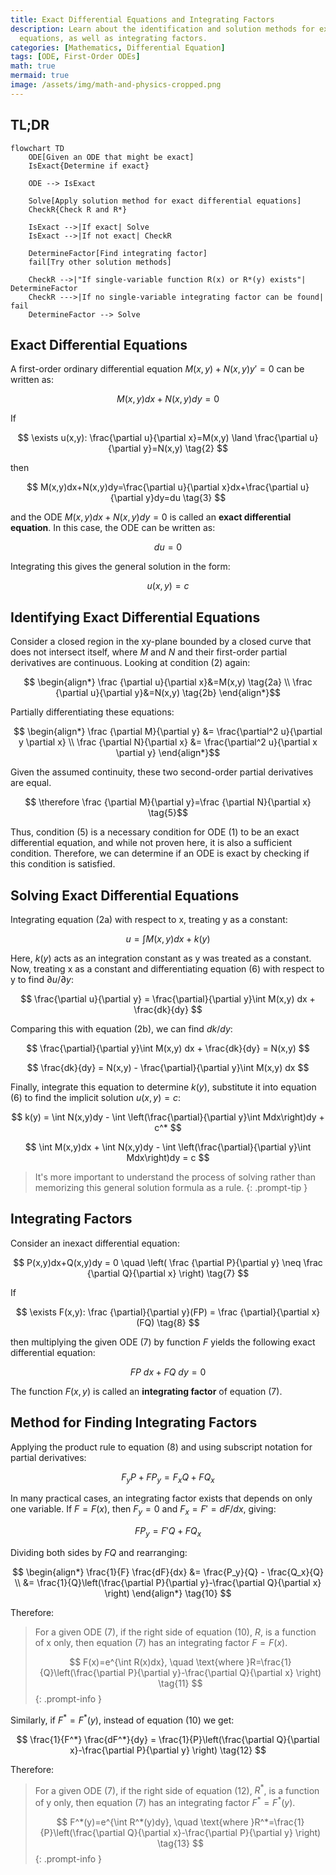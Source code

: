 ```yaml
---
title: Exact Differential Equations and Integrating Factors
description: Learn about the identification and solution methods for exact differential
  equations, as well as integrating factors.
categories: [Mathematics, Differential Equation]
tags: [ODE, First-Order ODEs]
math: true
mermaid: true
image: /assets/img/math-and-physics-cropped.png
---
```

## TL;DR
```mermaid
flowchart TD
	ODE[Given an ODE that might be exact]
	IsExact{Determine if exact}

	ODE --> IsExact

	Solve[Apply solution method for exact differential equations]
	CheckR{Check R and R*}

	IsExact -->|If exact| Solve
	IsExact -->|If not exact| CheckR

	DetermineFactor[Find integrating factor]
	fail[Try other solution methods]

	CheckR -->|"If single-variable function R(x) or R*(y) exists"| DetermineFactor
	CheckR --->|If no single-variable integrating factor can be found| fail
	DetermineFactor --> Solve
```

## Exact Differential Equations
A first-order ordinary differential equation $M(x,y)+N(x,y)y'=0$ can be written as:

$$ M(x,y)dx+N(x,y)dy=0 \tag{1} $$

If 

$$ \exists u(x,y): \frac{\partial u}{\partial x}=M(x,y) \land \frac{\partial u}{\partial y}=N(x,y) \tag{2} $$

then 

$$ M(x,y)dx+N(x,y)dy=\frac{\partial u}{\partial x}dx+\frac{\partial u}{\partial y}dy=du \tag{3} $$

and the ODE $M(x,y)dx+N(x,y)dy=0$ is called an **exact differential equation**. In this case, the ODE can be written as:

$$ du=0 $$

Integrating this gives the general solution in the form:

$$ u(x,y)=c \tag{4} $$

## Identifying Exact Differential Equations
Consider a closed region in the xy-plane bounded by a closed curve that does not intersect itself, where $M$ and $N$ and their first-order partial derivatives are continuous. Looking at condition (2) again:

$$ \begin{align*}
\frac {\partial u}{\partial x}&=M(x,y) \tag{2a}
\\ \frac {\partial u}{\partial y}&=N(x,y) \tag{2b}
\end{align*}$$

Partially differentiating these equations:

$$ \begin{align*}
\frac {\partial M}{\partial y} &= \frac{\partial^2 u}{\partial y \partial x}
\\ \frac {\partial N}{\partial x} &= \frac{\partial^2 u}{\partial x \partial y}
\end{align*}$$

Given the assumed continuity, these two second-order partial derivatives are equal.

$$ \therefore \frac {\partial M}{\partial y}=\frac {\partial N}{\partial x} \tag{5}$$

Thus, condition (5) is a necessary condition for ODE (1) to be an exact differential equation, and while not proven here, it is also a sufficient condition. Therefore, we can determine if an ODE is exact by checking if this condition is satisfied.

## Solving Exact Differential Equations
Integrating equation (2a) with respect to x, treating y as a constant:

$$ u = \int M(x,y) dx + k(y) \tag{6} $$

Here, $k(y)$ acts as an integration constant as y was treated as a constant. Now, treating x as a constant and differentiating equation (6) with respect to y to find $\partial u/\partial y$:

$$ \frac{\partial u}{\partial y} = \frac{\partial}{\partial y}\int M(x,y) dx + \frac{dk}{dy} $$

Comparing this with equation (2b), we can find $dk/dy$:

$$ \frac{\partial}{\partial y}\int M(x,y) dx + \frac{dk}{dy} = N(x,y) $$

$$ \frac{dk}{dy} = N(x,y) - \frac{\partial}{\partial y}\int M(x,y) dx $$

Finally, integrate this equation to determine $k(y)$, substitute it into equation (6) to find the implicit solution $u(x,y)=c$:

$$ k(y) = \int N(x,y)dy - \int \left(\frac{\partial}{\partial y}\int Mdx\right)dy + c^* $$

$$ \int M(x,y)dx + \int N(x,y)dy - \int \left(\frac{\partial}{\partial y}\int Mdx\right)dy = c $$

> It's more important to understand the process of solving rather than memorizing this general solution formula as a rule.
{: .prompt-tip }

## Integrating Factors
Consider an inexact differential equation:

$$ P(x,y)dx+Q(x,y)dy = 0 \quad \left( \frac {\partial P}{\partial y} \neq \frac {\partial Q}{\partial x} \right) \tag{7} $$

If

$$ \exists F(x,y): \frac {\partial}{\partial y}(FP) = \frac {\partial}{\partial x}(FQ) \tag{8} $$

then multiplying the given ODE (7) by function $F$ yields the following exact differential equation:

$$ FP\ dx+FQ\ dy = 0 \tag{9} $$

The function $F(x,y)$ is called an **integrating factor** of equation (7).

## Method for Finding Integrating Factors
Applying the product rule to equation (8) and using subscript notation for partial derivatives:

$$ F_y P + FP_y = F_x Q + FQ_x $$

In many practical cases, an integrating factor exists that depends on only one variable. If $F=F(x)$, then $F_y=0$ and $F_x=F'=dF/dx$, giving:

$$ FP_y = F'Q + FQ_x $$

Dividing both sides by $FQ$ and rearranging:

$$ \begin{align*}
\frac{1}{F} \frac{dF}{dx} &= \frac{P_y}{Q} - \frac{Q_x}{Q}
\\ &= \frac{1}{Q}\left(\frac{\partial P}{\partial y}-\frac{\partial Q}{\partial x} \right)
\end{align*} \tag{10} $$

Therefore:

> For a given ODE (7), if the right side of equation (10), $R$, is a function of x only, then equation (7) has an integrating factor $F=F(x)$.
>
> $$ F(x)=e^{\int R(x)dx}, \quad \text{where }R=\frac{1}{Q}\left(\frac{\partial P}{\partial y}-\frac{\partial Q}{\partial x} \right) \tag{11} $$
{: .prompt-info }

Similarly, if $F^*=F^*(y)$, instead of equation (10) we get:

$$ \frac{1}{F^*} \frac{dF^*}{dy} = \frac{1}{P}\left(\frac{\partial Q}{\partial x}-\frac{\partial P}{\partial y} \right) \tag{12} $$

Therefore:

> For a given ODE (7), if the right side of equation (12), $R^*$, is a function of y only, then equation (7) has an integrating factor $F^*=F^*(y)$.
>
> $$ F^*(y)=e^{\int R^*(y)dy}, \quad \text{where }R^*=\frac{1}{P}\left(\frac{\partial Q}{\partial x}-\frac{\partial P}{\partial y} \right) \tag{13} $$
{: .prompt-info }

